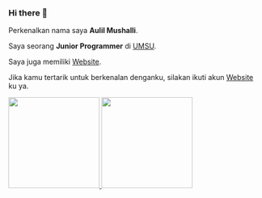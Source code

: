 ### Hi there 👋

<!--
**aulil99/aulil99** is a ✨ _special_ ✨ repository because its `README.md` (this file) appears on your GitHub profile.

Here are some ideas to get you started:

- 🔭 I’m currently working on ...
- 🌱 I’m currently learning ...
- 👯 I’m looking to collaborate on ...
- 🤔 I’m looking for help with ...
- 💬 Ask me about ...
- 📫 How to reach me: ...
- 😄 Pronouns: ...
- ⚡ Fun fact: ...
-->


Perkenalkan nama saya **Aulil Mushalli**.

Saya seorang **Junior Programmer** di [UMSU](https://umsu.ac.id/).

Saya juga memiliki  [Website](https://uptweb.umsu.ac.id/aulil-mushalli/).

Jika kamu tertarik untuk berkenalan denganku, silakan ikuti akun [Website](https://uptweb.umsu.ac.id/aulil-mushalli/) ku ya.

<p align="left">
<a href="https://github.com/aulil99">
  <img height="180em" src="https://github-readme-stats-eight-theta.vercel.app/api?username=aulil99&show_icons=true&theme=algolia&include_all_commits=true&count_private=true"/>
  <img height="180em" src="https://github-readme-stats-eight-theta.vercel.app/api/top-langs/?username=aulil99&layout=compact&langs_count=8&theme=algolia"/>
</a>
</p>

